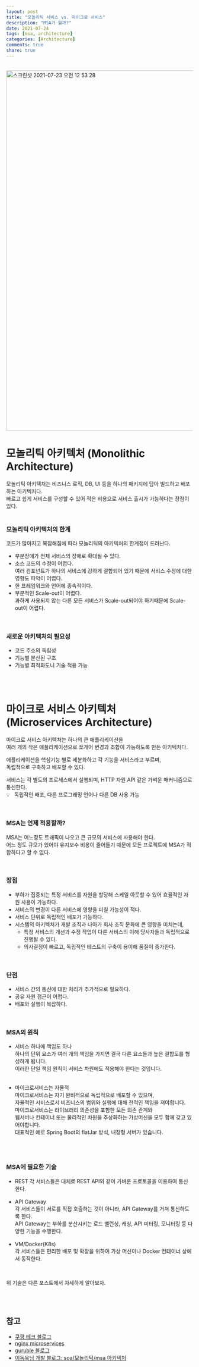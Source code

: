 ```yaml
---
layout: post  
title: "모놀리틱 서비스 vs. 마이크로 서비스"      
description: "MSA가 뭘까?"  
date: 2021-07-24  
tags: [msa, architecture]  
categories: [Architecture]    
comments: true  
share: true  
---   
```

   
<br />     

<img width="969" alt="스크린샷 2021-07-23 오전 12 53 28" src="https://user-images.githubusercontent.com/33855307/126669659-5b7165bc-ee83-4554-bf97-05421e72306d.png">    

<br />     

# 모놀리틱 아키텍처 (Monolithic Architecture)       
모놀리틱 아키텍처는 비즈니스 로직, DB, UI 등을 하나의 패키지에 담아 빌드하고 배포하는 아키텍처다.   
빠르고 쉽게 서비스를 구성할 수 있어 적은 비용으로 서비스 출시가 가능하다는 장점이 있다.    
<br />  

### 모놀리틱 아키텍처의 한계     
코드가 많아지고 복잡해짐에 따라 모놀리틱의 아키텍처의 한계점이 드러난다.     

* 부분장애가 전체 서비스의 장애로 확대될 수 있다.
* 소스 코드의 수정이 어렵다.     
  여러 컴포넌트가 하나의 서비스에 강하게 결합되어 있기 때문에 서비스 수정에 대한 영향도 파악이 어렵다.       
* 한 프레임워크와 언어에 종속적이다.  
* 부분적인 Scale-out이 어렵다.   
  과하게 사용되지 않는 다른 모든 서비스가 Scale-out되어야 하기때문에 Scale-out이 어렵다.    

<br />     
 
### 새로운 아키텍처의 필요성      
* 코드 주소의 독립성     
* 기능별 분산된 구조       
* 기능별 최적화도니 기술 적용 가능    

<br />   
<br />   

# 마이크로 서비스 아키텍처 (Microservices Architecture)      
마이크로 서비스 아키텍처는 하나의 큰 애플리케이션을   
여러 개의 작은 애플리케이션으로 쪼개어 변경과 조합이 가능하도록 만든 아키텍처다.       

애플리케이션을 핵심기능 별로 세분화하고 각 기능을 서비스라고 부르며,   
독립적으로 구축하고 배포할 수 있다.    

서비스는 각 별도의 프로세스에서 실행되며, HTTP 자원 API 같은 가벼운 매커니즘으로 통신한다.   
💡 &nbsp; 독립적인 배포, 다른 프로그래밍 언어나 다른 DB 사용 가능   

<br />   

### MSA는 언제 적용할까?   
MSA는 어느정도 트래픽이 나오고 큰 규모의 서비스에 사용해야 한다.   
어느 정도 규모가 있어야 유지보수 비용이 줄어들기 때문에 모든 프로젝트에 MSA가 적합하다고 할 수 없다.   

<br />   

### 장점    
* 부하가 집중되는 특정 서비스를 자원을 할당해 스케일 아웃할 수 있어 효율적인 자원 사용이 가능하다.     
* 서비스의 변경이 다른 서비스에 영향을 미칠 가능성이 적다.    
* 서비스 단위로 독립적인 배포가 가능하다.   
* 시스템의 아키텍처가 개발 조직과 나아가 회사 조직 문화에 큰 영향을 미치는데,     
    - 특정 서비스의 개선과 수정 작업이 다른 서비스의 이해 당사자들과 독립적으로 진행될 수 있다.   
    - 의사결정이 빠르고, 독립적인 테스트의 구축이 용이해 품질이 증가한다.   
    
<br />   


### 단점   
* 서비스 간의 통신에 대한 처리가 추가적으로 필요하다.   
* 공유 자원 접근이 어렵다.   
* 배포와 실행이 복잡하다.   

<br />   

### MSA의 원칙   
* 서비스 하나에 책임도 하나     
  하나의 단위 요소가 여러 개의 책임을 가지면 결국 다른 요소들과 높은 결합도를 형성하게 됩니다.   
  이러한 단일 책임 원칙이 서비스 차원에도 적용해야 한다는 것입니다.  
  <br />      
  
* 마이크로서비스는 자율적      
  마이크로서비스는 자기 완비적으로 독립적으로 배포할 수 있으며,     
  자율적인 서비스로서 비즈니스의 범위와 실행에 대해 전적인 책임을 져야합니다.     
  마이크로서비스는 라이브러리 의존성을 포함한 모든 의존 관계와     
  웹서버나 컨테이너 또는 물리적인 차원을 추상화하는 가상머신을 모두 함께 갖고 있어야합니다.     
  대표적인 예로 Spring Boot의 flatJar 방식, 내장형 서버가 있습니다.    


<br />      
<br />      


### MSA에 필요한 기술    
* REST
  각 서비스들은 대체로 REST API와 같이 가벼운 프로토콜을 이용하여 통신한다.        
  <br />  
* API Gateway  
  각 서비스들이 서로를 직접 호출하는 것이 아니라, API Gateway를 거쳐 통신하도록 한다.     
  API Gateway는 부하를 분산시키는 로드 밸런싱, 캐싱, API 미터링, 모니터링 등 다양한 기능을 수행한다.    
  <br />    
* VM/Docker(K8s)    
  각 서비스들은 편리한 배포 및 확장을 위하여 가상 머신이나 Docker 컨테이너 상에서 동작한다.   
<br />       
  
위 기술은 다른 포스트에서 자세하게 알아보자.   

<br />     
<br />     

## 참고   
* [쿠팡 테크 블로그](https://medium.com/coupang-tech/%ED%96%89%EB%B3%B5%EC%9D%84-%EC%B0%BE%EA%B8%B0-%EC%9C%84%ED%95%9C-%EC%9A%B0%EB%A6%AC%EC%9D%98-%EC%97%AC%EC%A0%95-94678fe9eb61)      
* [nginx microservices](https://www.nginx.com/blog/introduction-to-microservices/)       
* [guruble 블로그](http://guruble.com/%EB%A7%88%EC%9D%B4%ED%81%AC%EB%A1%9C%EC%84%9C%EB%B9%84%EC%8A%A4microservice-%EC%95%84%ED%82%A4%ED%85%8D%EC%B2%98-%EA%B7%B8%EA%B2%83%EC%9D%B4-%EB%AD%A3%EC%9D%B4-%EC%A4%91%ED%97%8C%EB%94%94/)             
* [이동욱님 개발 블로그: soa/모놀리틱/msa 아키텍처](https://dongwooklee96.github.io/post/2021/03/27/soa-%EB%AA%A8%EB%86%80%EB%A6%AC%ED%8B%B1-%EA%B7%B8%EB%A6%AC%EA%B3%A0-msa-%EC%95%84%ED%82%A4%ED%85%8D%EC%B2%98/)         

<br />       